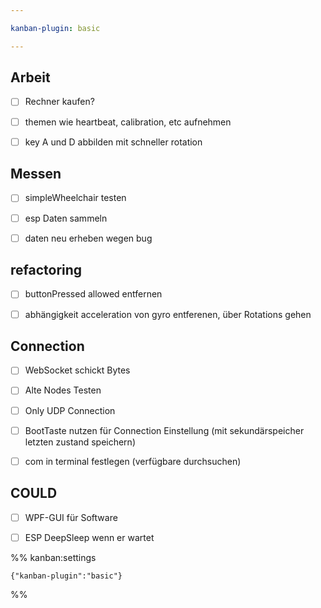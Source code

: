 ```yaml
---

kanban-plugin: basic

---
```


## Arbeit

- [ ] Rechner kaufen?
- [ ] themen wie heartbeat, calibration, etc aufnehmen
- [ ] key A und D abbilden mit schneller rotation


## Messen

- [ ] simpleWheelchair testen
- [ ] esp Daten sammeln
- [ ] daten neu erheben wegen bug


## refactoring

- [ ] buttonPressed allowed entfernen
- [ ] abhängigkeit acceleration von gyro entferenen, über Rotations gehen


## Connection

- [ ] WebSocket schickt Bytes
- [ ] Alte Nodes Testen
- [ ] Only UDP Connection
- [ ] BootTaste nutzen für Connection Einstellung (mit sekundärspeicher letzten zustand speichern)
- [ ] com in terminal festlegen (verfügbare durchsuchen)


## COULD

- [ ] WPF-GUI für Software
- [ ] ESP DeepSleep wenn er wartet




%% kanban:settings
```
{"kanban-plugin":"basic"}
```
%%